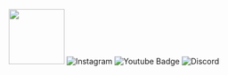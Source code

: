 <div id="header" align="center">
  <img src="https://media.giphy.com/media/M9gbBd9nbDrOTu1Mqx/giphy.gif" width="100"/>
  <img src="https://img.shields.io/badge/Instagram-white?style=for-the-badge&logo=Instagram&color=%23F7F7F7&link=https%3A%2F%2Fwww.instagram.com%2Fdofito20%2F" alt="Instagram"/>
  <img src="https://img.shields.io/badge/YouTube-red?style=for-the-badge&logo=youtube&logoColor=white" alt="Youtube Badge"/>
  <img src="https://img.shields.io/badge/Discord-%237289d9?style=for-the-badge&logo=Discord&logoColor=white" alt="Discord"/>
</div>


